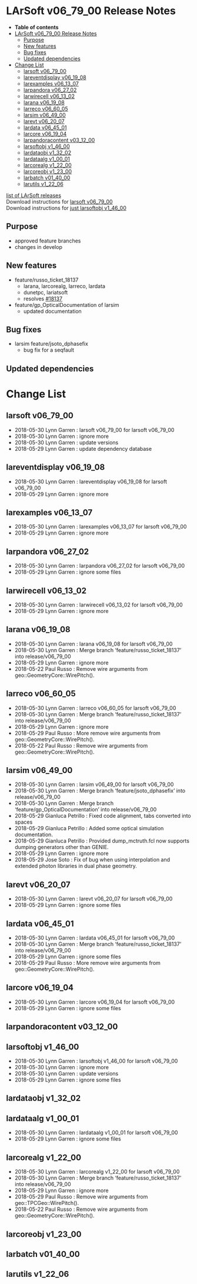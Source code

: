 LArSoft v06\_79\_00 Release Notes
======================================================================

-   **Table of contents**
-   [LArSoft v06\_79\_00 Release Notes](#LArSoft-v06_79_00-Release-Notes)
    -   [Purpose](#Purpose)
    -   [New features](#New-features)
    -   [Bug fixes](#Bug-fixes)
    -   [Updated dependencies](#Updated-dependencies)
-   [Change List](#Change-List)
    -   [larsoft v06\_79\_00](#larsoft-v06_79_00)
    -   [lareventdisplay v06\_19\_08](#lareventdisplay-v06_19_08)
    -   [larexamples v06\_13\_07](#larexamples-v06_13_07)
    -   [larpandora v06\_27\_02](#larpandora-v06_27_02)
    -   [larwirecell v06\_13\_02](#larwirecell-v06_13_02)
    -   [larana v06\_19\_08](#larana-v06_19_08)
    -   [larreco v06\_60\_05](#larreco-v06_60_05)
    -   [larsim v06\_49\_00](#larsim-v06_49_00)
    -   [larevt v06\_20\_07](#larevt-v06_20_07)
    -   [lardata v06\_45\_01](#lardata-v06_45_01)
    -   [larcore v06\_19\_04](#larcore-v06_19_04)
    -   [larpandoracontent v03\_12\_00](#larpandoracontent-v03_12_00)
    -   [larsoftobj v1\_46\_00](#larsoftobj-v1_46_00)
    -   [lardataobj v1\_32\_02](#lardataobj-v1_32_02)
    -   [lardataalg v1\_00\_01](#lardataalg-v1_00_01)
    -   [larcorealg v1\_22\_00](#larcorealg-v1_22_00)
    -   [larcoreobj v1\_23\_00](#larcoreobj-v1_23_00)
    -   [larbatch v01\_40\_00](#larbatch-v01_40_00)
    -   [larutils v1\_22\_06](#larutils-v1_22_06)

[list of LArSoft releases](LArSoft_release_list)\
Download instructions for [larsoft v06\_79\_00](http://scisoft.fnal.gov/scisoft/bundles/larsoft/v06_79_00/larsoft-v06_79_00.html)\
Download instructions for [just larsoftobj v1\_46\_00](http://scisoft.fnal.gov/scisoft/bundles/larsoftobj/v1_46_00/larsoftobj-v1_46_00.html)

Purpose
--------------------

-   approved feature branches
-   changes in develop

New features
------------------------------

-   feature/russo\_ticket\_18137
    -   larana, larcorealg, larreco, lardata
    -   dunetpc, lariatsoft
    -   resolves [\#18137](/redmine/issues/18137 "Necessary Maintenance: The method geo::GeometryCore::WirePitch() with two wires as argument should be removed (Closed)")
-   feature/gp\_OpticalDocumentation of larsim
    -   updated documentation

Bug fixes
------------------------

-   larsim feature/jsoto\_dphasefix
    -   bug fix for a seqfault

Updated dependencies
----------------------------------------------

Change List
============================

larsoft v06\_79\_00
------------------------------------------

-   2018-05-30 Lynn Garren : larsoft v06\_79\_00 for larsoft v06\_79\_00
-   2018-05-30 Lynn Garren : ignore more
-   2018-05-30 Lynn Garren : update versions
-   2018-05-29 Lynn Garren : update dependency database

lareventdisplay v06\_19\_08
----------------------------------------------------------

-   2018-05-30 Lynn Garren : lareventdisplay v06\_19\_08 for larsoft v06\_79\_00
-   2018-05-29 Lynn Garren : ignore more

larexamples v06\_13\_07
--------------------------------------------------

-   2018-05-30 Lynn Garren : larexamples v06\_13\_07 for larsoft v06\_79\_00
-   2018-05-29 Lynn Garren : ignore more

larpandora v06\_27\_02
------------------------------------------------

-   2018-05-30 Lynn Garren : larpandora v06\_27\_02 for larsoft v06\_79\_00
-   2018-05-29 Lynn Garren : ignore some files

larwirecell v06\_13\_02
--------------------------------------------------

-   2018-05-30 Lynn Garren : larwirecell v06\_13\_02 for larsoft v06\_79\_00
-   2018-05-29 Lynn Garren : ignore more

larana v06\_19\_08
----------------------------------------

-   2018-05-30 Lynn Garren : larana v06\_19\_08 for larsoft v06\_79\_00
-   2018-05-30 Lynn Garren : Merge branch ‘feature/russo\_ticket\_18137’ into release/v06\_79\_00
-   2018-05-29 Lynn Garren : ignore more
-   2018-05-22 Paul Russo : Remove wire arguments from geo::GeometryCore::WirePitch().

larreco v06\_60\_05
------------------------------------------

-   2018-05-30 Lynn Garren : larreco v06\_60\_05 for larsoft v06\_79\_00
-   2018-05-30 Lynn Garren : Merge branch ‘feature/russo\_ticket\_18137’ into release/v06\_79\_00
-   2018-05-29 Lynn Garren : ignore more
-   2018-05-29 Paul Russo : More remove wire arguments from geo::GeometryCore::WirePitch().
-   2018-05-22 Paul Russo : Remove wire arguments from geo::GeometryCore::WirePitch().

larsim v06\_49\_00
----------------------------------------

-   2018-05-30 Lynn Garren : larsim v06\_49\_00 for larsoft v06\_79\_00
-   2018-05-30 Lynn Garren : Merge branch ‘feature/jsoto\_dphasefix’ into release/v06\_79\_00
-   2018-05-30 Lynn Garren : Merge branch ‘feature/gp\_OpticalDocumentation’ into release/v06\_79\_00
-   2018-05-29 Gianluca Petrillo : Fixed code alignment, tabs converted into spaces
-   2018-05-29 Gianluca Petrillo : Added some optical simulation documentation.
-   2018-05-29 Gianluca Petrillo : Provided dump\_mctruth.fcl now supports dumping generators other than GENIE.
-   2018-05-29 Lynn Garren : ignore more
-   2018-05-29 Jose Soto : Fix of bug when using interpolation and extended photon libraries in dual phase geometry.

larevt v06\_20\_07
----------------------------------------

-   2018-05-30 Lynn Garren : larevt v06\_20\_07 for larsoft v06\_79\_00
-   2018-05-29 Lynn Garren : ignore some files

lardata v06\_45\_01
------------------------------------------

-   2018-05-30 Lynn Garren : lardata v06\_45\_01 for larsoft v06\_79\_00
-   2018-05-30 Lynn Garren : Merge branch ‘feature/russo\_ticket\_18137’ into release/v06\_79\_00
-   2018-05-29 Lynn Garren : ignore some files
-   2018-05-29 Paul Russo : More remove wire arguments from geo::GeometryCore::WirePitch().

larcore v06\_19\_04
------------------------------------------

-   2018-05-30 Lynn Garren : larcore v06\_19\_04 for larsoft v06\_79\_00
-   2018-05-29 Lynn Garren : ignore some files

larpandoracontent v03\_12\_00
--------------------------------------------------------------

larsoftobj v1\_46\_00
----------------------------------------------

-   2018-05-30 Lynn Garren : larsoftobj v1\_46\_00 for larsoft v06\_79\_00
-   2018-05-30 Lynn Garren : ignore more
-   2018-05-30 Lynn Garren : update versions
-   2018-05-29 Lynn Garren : ignore some files

lardataobj v1\_32\_02
----------------------------------------------

lardataalg v1\_00\_01
----------------------------------------------

-   2018-05-30 Lynn Garren : lardataalg v1\_00\_01 for larsoft v06\_79\_00
-   2018-05-29 Lynn Garren : ignore some files

larcorealg v1\_22\_00
----------------------------------------------

-   2018-05-30 Lynn Garren : larcorealg v1\_22\_00 for larsoft v06\_79\_00
-   2018-05-30 Lynn Garren : Merge branch ‘feature/russo\_ticket\_18137’ into release/v06\_79\_00
-   2018-05-29 Lynn Garren : ignore more
-   2018-05-29 Paul Russo : Remove wire arguments from geo::TPCGeo::WirePitch().
-   2018-05-22 Paul Russo : Remove wire arguments from geo::GeometryCore::WirePitch().

larcoreobj v1\_23\_00
----------------------------------------------

larbatch v01\_40\_00
--------------------------------------------

larutils v1\_22\_06
------------------------------------------
